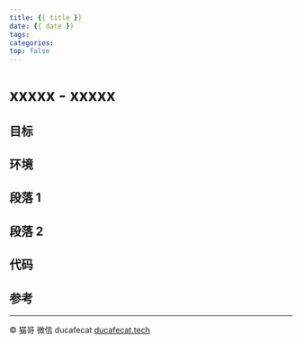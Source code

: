 ```yaml
---
title: {{ title }}
date: {{ date }}
tags:
categories:
top: false
---
```


# xxxxx - xxxxx

## 目标

## 环境

## 段落 1

## 段落 2

## 代码

## 参考

----

© 猫哥
微信 ducafecat
[ducafecat.tech](https://ducafecat.tech/)
